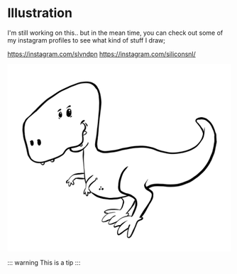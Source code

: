 # Illustration

I'm still working on this.. but in the mean time, you can check out some of my instagram profiles to see what kind of stuff I draw;

https://instagram.com/slvndpn
https://instagram.com/siliconsnl/

![Dino](/assets/dino.svg)

::: warning
This is a tip
:::
